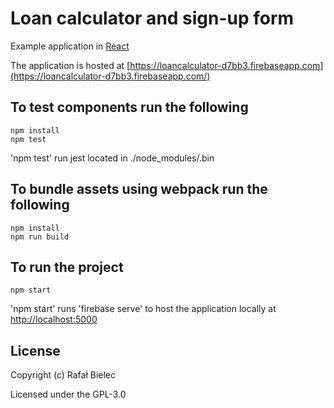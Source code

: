 # Loan calculator and sign-up form

Example application in [React](https://facebook.github.io/react)

The application is hosted at [https://loancalculator-d7bb3.firebaseapp.com](https://loancalculator-d7bb3.firebaseapp.com/)

## To test components run the following

```
npm install
npm test
```

'npm test' run jest located in ./node_modules/.bin

## To bundle assets using webpack run the following

```
npm install
npm run build
```

## To run the project

```
npm start
```

'npm start' runs 'firebase serve' to host the application locally at [http://localhost:5000](http://localhost:5000)

## License

Copyright (c) Rafał Bielec

Licensed under the GPL-3.0
